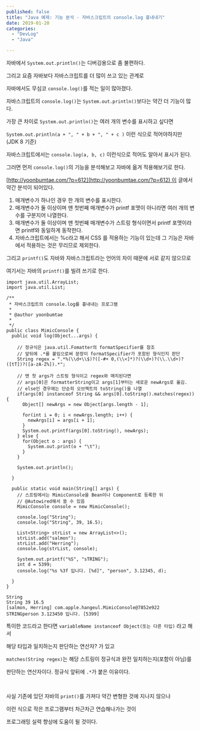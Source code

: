 ```yaml
---
published: false
title: "Java 예제: 기능 분석 - 자바스크립트의 console.log 흉내내기"
date: 2019-01-20
categories: 
  - "DevLog"
  - "Java"

---
```


자바에서 `System.out.println()`는 디버깅용으로 좀 불편하다.

그리고 요즘 자바보다 자바스크립트를 더 많이 쓰고 있는 관계로

자바에서도 무심코 `console.log()`를 적는 일이 많아졌다.

자바스크립트의 `console.log()`는 `System.out.println()`보다는 약간 더 기능이 많다.

가장 큰 차이로 `System.out.println()`는 여러 개의 변수를 표시하고 싶다면

`System.out.println(a + ", " + b + ", " + c )` 이런 식으로 적어야하지만 (JDK 8 기준)

자바스크립트에서는 `console.log(a, b, c)` 이런식으로 적어도 알아서 표시가 된다.

그러면 먼저 `console.log()`의 기능을 분석해보고 자바에 옮겨 적용해보기로 한다.

[http://yoonbumtae.com/?p=612](http://yoonbumtae.com/?p=612) 이 글에서 약간 분석이 되어있다.

1. 매개변수가 하나인 경우 한 개의 변수를 표시한다.
2. 매개변수가 둘 이상이며 맨 첫번째 매개변수가 printf 포맷이 아니라면 여러 개의 변수를 구분지어 나열한다.
3. 매개변수가 둘 이상이며 맨 첫번째 매개변수가 스트링 형식이면서 printf 포맷이라면 printf와 동일하게 동작한다.
4. 자바스크립트에서는 %c라고 해서 CSS 를 적용하는 기능이 있는데 그 기능은 자바에서 적용하는 것은 무리므로 제외한다.

그리고 `printf()`도 자바와 자바스크립트라는 언어의 차이 때문에 서로 같지 않으므로

여기서는 자바의 `printf()`를 빌려 쓰기로 한다.

```
import java.util.ArrayList;
import java.util.List;

/**
 * 자바스크립트의 console.log를 흉내내는 프로그램
 * 
 * @author yoonbumtae
 *
 */
public class MimicConsole {
  public void log(Object...args) {

    // 정규식은 java.util.Fomatter의 formatSpecifier를 참조
    // 앞뒤에 .*를 붙임으로써 문장이 formatSpecifier가 포함된 형식인지 판단
    String regex = ".*%(\\d+\\$)?([-#+ 0,(\\<]*)?(\\d+)?(\\.\\d+)?([tT])?([a-zA-Z%]).*";

    // 맨 첫 args가 스트링 형식이고 regex와 매치된다면
    // args[0]은 formatterString이고 args[1]부터는 새로운 newArgs로 옮김.
    // else인 경우에는 단순히 오브젝트의 toString()을 나열
    if(args[0] instanceof String && args[0].toString().matches(regex)) {
      Object[] newArgs = new Object[args.length - 1];

      for(int i = 0; i < newArgs.length; i++) {
        newArgs[i] = args[i + 1];
      }
      System.out.printf(args[0].toString(), newArgs);
    } else {
      for(Object o : args) {
        System.out.print(o + "\t");
      }
    }

    System.out.println();

  }

  public static void main(String[] args) {
    // 스프링에서는 MimicConsole을 Bean이나 Component로 등록한 뒤
    // @Autowired해서 쓸 수 있음
    MimicConsole console = new MimicConsole();

    console.log("String");
    console.log("String", 39, 16.5);

    List<String> strList = new ArrayList<>();
    strList.add("salmon");
    strList.add("Herring");
    console.log(strList, console);

    System.out.printf("%S", "sTRING");
    int d = 5399;
    console.log("%s %3f 입니다. [%d]", "person", 3.12345, d);

  }
}
```

```
String 
String 39 16.5 
[salmon, Herring] com.apple.hangeul.MimicConsole@7852e922 
STRINGperson 3.123450 입니다. [5399]
```

특이한 코드라고 한다면 `variableName instanceof Object(또는 다른 타입)` 라고 해서

해당 타입과 일치하는지 판단하는 연산자? 가 있고

`matches(String regex)`는 해당 스트링이 정규식과 완전 일치하는지(포함이 아님)를

판단하는 연산자이다. 정규식 앞뒤에 `.*`가 붙은 이유이다.

 

사실 기존에 있던 자바의 `print()`를 가져다 약간 변형한 것에 지나지 않으나

이런 식으로 작은 프로그램부터 차근차근 연습해나가는 것이

프로그래밍 실력 향상에 도움이 될 것이다.

